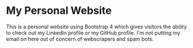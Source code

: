 # My Personal Website

This is a personal website using Bootstrap 4 which gives visitors the ability to 
check out my LinkedIn profile or my GitHub profile. I'm not putting my email 
on here out of concern of webscrapers and spam bots.
